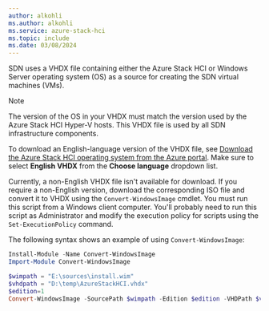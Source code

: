 ```yaml
---
author: alkohli
ms.author: alkohli
ms.service: azure-stack-hci
ms.topic: include
ms.date: 03/08/2024
---
```



SDN uses a VHDX file containing either the Azure Stack HCI or Windows Server operating system (OS) as a source for creating the SDN virtual machines (VMs).

> [!NOTE]
> The version of the OS in your VHDX must match the version used by the Azure Stack HCI Hyper-V hosts. This VHDX file is used by all SDN infrastructure components.

To download an English-language version of the VHDX file, see [Download the Azure Stack HCI operating system from the Azure portal](../deploy/download-azure-stack-hci-23h2-software.md). Make sure to select **English VHDX** from the **Choose language** dropdown list.

Currently, a non-English VHDX file isn't available for download. If you require a non-English version, download the corresponding ISO file and convert it to VHDX using the `Convert-WindowsImage` cmdlet. You must run this script from a Windows client computer. You'll probably need to run this script as Administrator and modify the execution policy for scripts using the `Set-ExecutionPolicy` command.

The following syntax shows an example of using `Convert-WindowsImage`:

```powershell
Install-Module -Name Convert-WindowsImage
Import-Module Convert-WindowsImage

$wimpath = "E:\sources\install.wim"
$vhdpath = "D:\temp\AzureStackHCI.vhdx"
$edition=1
Convert-WindowsImage -SourcePath $wimpath -Edition $edition -VHDPath $vhdpath -SizeBytes 500GB -DiskLayout UEFI
```